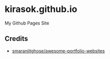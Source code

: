 # kirasok.github.io

My Github Pages Site

## Credits

- [smaranjitghose/awesome-portfolio-websites](https://github.com/smaranjitghose/awesome-portfolio-websites)
